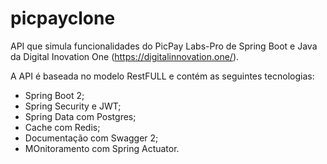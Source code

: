# picpayclone

API que simula funcionalidades do PicPay Labs-Pro de Spring Boot e Java da Digital Inovation One (https://digitalinnovation.one/).

A API é baseada no modelo RestFULL e contém as seguintes tecnologias:
- Spring Boot 2;
- Spring Security e JWT;
- Spring Data com Postgres;
- Cache com Redis;
- Documentação com Swagger 2;
- MOnitoramento com Spring Actuator.

